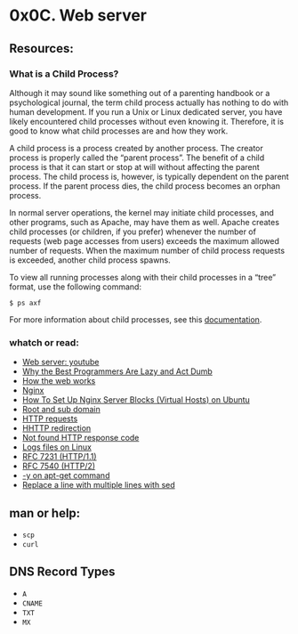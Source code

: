 # 0x0C. Web server

## Resources:
### What is a Child Process?
Although it may sound like something out of a parenting handbook or a psychological journal, the term child process actually has nothing to do with human development. If you run a Unix or Linux dedicated server, you have likely encountered child processes without even knowing it. Therefore, it is good to know what child processes are and how they work.

A child process is a process created by another process. The creator process is properly called the “parent process”. The benefit of a child process is that it can start or stop at will without affecting the parent process. The child process is, however, is typically dependent on the parent process. If the parent process dies, the child process becomes an orphan process.

In normal server operations, the kernel may initiate child processes, and other programs, such as Apache, may have them as well. Apache creates child processes (or children, if you prefer) whenever the number of requests (web page accesses from users) exceeds the maximum allowed number of requests. When the maximum number of child process requests is exceeded, another child process spawns.

To view all running processes along with their child processes in a “tree” format, use the following command:
```
$ ps axf
```
For more information about child processes, see this [documentation](https://www.gnu.org/software/libc/manual/html_node/Processes.html#Processes).

### whatch or read:
* [Web server: youtube](https://www.youtube.com/watch?v=AZg4uJkEa-4)
* [Why the Best Programmers Are Lazy and Act Dumb](https://www.techwell.com/techwell-insights/2013/12/why-best-programmers-are-lazy-and-act-dumb)
* [How the web works](https://developer.mozilla.org/en-US/docs/Learn/Getting_started_with_the_web/How_the_Web_works)
* [Nginx](https://en.wikipedia.org/wiki/Nginx)
* [How To Set Up Nginx Server Blocks (Virtual Hosts) on Ubuntu](https://www.digitalocean.com/community/tutorials/how-to-set-up-nginx-server-blocks-virtual-hosts-on-ubuntu-16-04)
* [Root and sub domain](https://landingi.com/help/domains-vs-subdomains/)
* [HTTP requests](https://www.tutorialspoint.com/http/http_methods.htm)
* [HHTTP redirection](https://moz.com/learn/seo/redirection)
* [Not found HTTP response code](https://en.wikipedia.org/wiki/HTTP_404)
* [Logs files on Linux](https://www.cyberciti.biz/faq/ubuntu-linux-gnome-system-log-viewer/)
* [RFC 7231 (HTTP/1.1)](https://datatracker.ietf.org/doc/html/rfc7231)
* [RFC 7540 (HTTP/2)](https://datatracker.ietf.org/doc/html/rfc7540)
* [-y on apt-get command](https://askubuntu.com/questions/672892/what-does-y-mean-in-apt-get-y-install-command)
* [Replace a line with multiple lines with sed](https://stackoverflow.com/questions/26041088/sed-replace-line-with-multiline-variable)

## man or help:
* `scp`
* `curl`

## DNS Record Types
* `A`
* `CNAME`
* `TXT`
* `MX`


